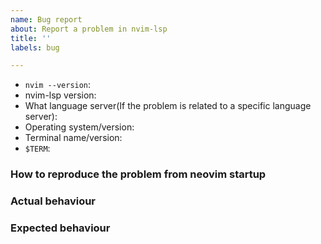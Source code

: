 ```yaml
---
name: Bug report
about: Report a problem in nvim-lsp
title: ''
labels: bug

---
```


<!-- Before reporting: search existing issues. -->

- `nvim --version`:
- nvim-lsp version:
- What language server(If the problem is related to a specific language server):
- Operating system/version:
- Terminal name/version:
- `$TERM`:

### How to reproduce the problem from neovim startup

### Actual behaviour

### Expected behaviour
